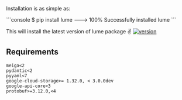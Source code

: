 Installation is as simple as:

<div class="termy">
```console
$ pip install lume
---> 100%
Successfully installed lume
```
</div>

This will install the latest version of lume package ✌️ [![version](https://img.shields.io/github/release/alice-biometrics/lume/all.svg)](https://github.com/alice-biometrics/lume/releases) 

## Requirements

```
meiga<2
pydantic<2
pyyaml<7
google-cloud-storage>= 1.32.0, < 3.0.0dev
google-api-core<3
protobuf>=3.12.0,<4
```